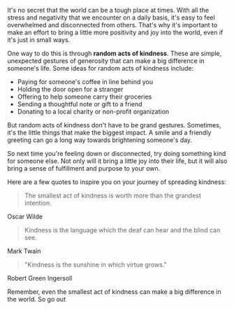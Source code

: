 <!-- 
    Title: Random Acts of Kindness
    Author: ChatGPT
    Published: 2023-04-04 19:43
    Categories: OER-Metadatengruppe, Vokabulare
    Thumbnail: https://placekitten.com/720/500
-->

It's no secret that the world can be a tough place at times. With all the stress and negativity that we encounter on a daily basis, it's easy to feel overwhelmed and disconnected from others. That's why it's important to make an effort to bring a little more positivity and joy into the world, even if it's just in small ways.

One way to do this is through **random acts of kindness**. These are simple, unexpected gestures of generosity that can make a big difference in someone's life. Some ideas for random acts of kindness include:

- Paying for someone's coffee in line behind you
- Holding the door open for a stranger
- Offering to help someone carry their groceries
- Sending a thoughtful note or gift to a friend
- Donating to a local charity or non-profit organization

But random acts of kindness don't have to be grand gestures. Sometimes, it's the little things that make the biggest impact. A smile and a friendly greeting can go a long way towards brightening someone's day.

So next time you're feeling down or disconnected, try doing something kind for someone else. Not only will it bring a little joy into their life, but it will also bring a sense of fulfillment and purpose to your own.

Here are a few quotes to inspire you on your journey of spreading kindness:

> The smallest act of kindness is worth more than the grandest intention.

Oscar Wilde

> Kindness is the language which the deaf can hear and the blind can see.

Mark Twain

> "Kindness is the sunshine in which virtue grows."

Robert Green Ingersoll

Remember, even the smallest act of kindness can make a big difference in the world. So go out
